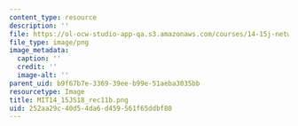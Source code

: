```yaml
---
content_type: resource
description: ''
file: https://ol-ocw-studio-app-qa.s3.amazonaws.com/courses/14-15j-networks-spring-2018/252aa29c40d54da6d459561f65ddbf80_MIT14_15JS18_rec11b.png
file_type: image/png
image_metadata:
  caption: ''
  credit: ''
  image-alt: ''
parent_uid: b9f67b7e-3369-39ee-b99e-51aeba3035bb
resourcetype: Image
title: MIT14_15JS18_rec11b.png
uid: 252aa29c-40d5-4da6-d459-561f65ddbf80
---
```

